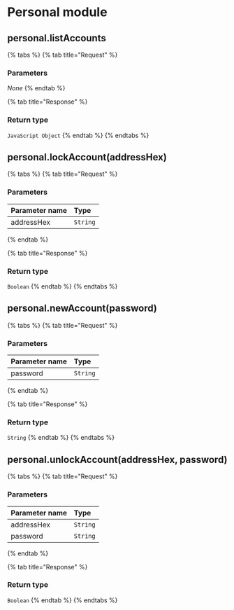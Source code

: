 # Personal module

## personal.listAccounts

{% tabs %}
{% tab title="Request" %}
### **Parameters**

_None_
{% endtab %}

{% tab title="Response" %}
### Return type

`JavaScript Object`
{% endtab %}
{% endtabs %}

## personal.lockAccount\(addressHex\)

{% tabs %}
{% tab title="Request" %}
### **Parameters**

| Parameter name | Type |
| :--- | :--- |
| addressHex | `String` |
{% endtab %}

{% tab title="Response" %}
### Return type

`Boolean`
{% endtab %}
{% endtabs %}

## personal.newAccount\(password\)

{% tabs %}
{% tab title="Request" %}
### **Parameters**

| Parameter name | Type |
| :--- | :--- |
| password | `String` |
{% endtab %}

{% tab title="Response" %}
### Return type

`String`
{% endtab %}
{% endtabs %}

## personal.unlockAccount\(addressHex, password\)

{% tabs %}
{% tab title="Request" %}
### **Parameters**

| Parameter name | Type |
| :--- | :--- |
| addressHex | `String` |
| password | `String` |
{% endtab %}

{% tab title="Response" %}
### Return type

`Boolean`
{% endtab %}
{% endtabs %}

